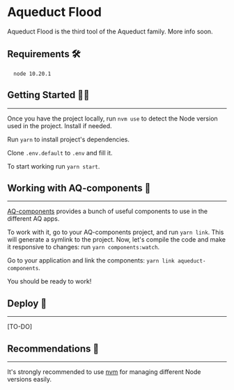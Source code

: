 # Aqueduct Flood

Aqueduct Flood is the third tool of the Aqueduct family. More info soon.

## Requirements 🛠️
```
  node 10.20.1
```

## Getting Started 👨‍💻
---

Once you have the project locally, run `nvm use` to detect the Node version used in the project. Install if needed.

Run `yarn` to install project's dependencies.

Clone `.env.default` to `.env` and fill it.

To start working run `yarn start`.

## Working with AQ-components 🔗
---
[AQ-components](https://vizzuality.github.io/aqueduct-components/) provides a bunch of useful components to use in the different AQ apps.

To work with it, go to your AQ-components project, and run `yarn link`. This will generate a symlink to the project. Now, let's compile
the code and make it responsive to changes: run `yarn components:watch`.

Go to your application and link the components: `yarn link aqueduct-components`.

You should be ready to work!


## Deploy 🚀
---

[TO-DO]


## Recommendations 🐰
---

It's strongly recommended to use [nvm](https://github.com/creationix/nvm) for managing different Node versions easily.


